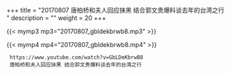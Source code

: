 +++
title = "20170807  唐柏桥和夫人回应抹黑 结合郭文贵爆料谈去年的台湾之行 "
description = ""
weight = 20
+++

{{< mymp3 mp3="20170807_gbldekbrwb8.mp3" >}}

{{< mymp4 mp4="20170807_gbldekbrwb8.mp4" >}}

     
     https://www.youtube.com/watch?v=GbLDeKbrwB8 
     唐柏桥和夫人回应抹黑 结合郭文贵爆料谈去年的台湾之行 
